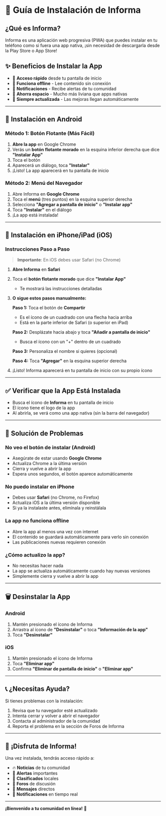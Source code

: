 # 📱 Guía de Instalación de Informa

## ¿Qué es Informa?

Informa es una aplicación web progresiva (PWA) que puedes instalar en tu teléfono como si fuera una app nativa, ¡sin necesidad de descargarla desde la Play Store o App Store!

## ✨ Beneficios de Instalar la App

- 🚀 **Acceso rápido** desde tu pantalla de inicio
- 📱 **Funciona offline** - Lee contenido sin conexión
- 🔔 **Notificaciones** - Recibe alertas de tu comunidad
- 💾 **Ahorra espacio** - Mucho más liviana que apps nativas
- 🔄 **Siempre actualizada** - Las mejoras llegan automáticamente

---

## 📲 Instalación en Android

### Método 1: Botón Flotante (Más Fácil)

1. **Abre la app** en Google Chrome
2. Verás un **botón flotante morado** en la esquina inferior derecha que dice **"Instalar App"**
3. Toca el botón
4. Aparecerá un diálogo, toca **"Instalar"**
5. ¡Listo! La app aparecerá en tu pantalla de inicio

### Método 2: Menú del Navegador

1. Abre Informa en **Google Chrome**
2. Toca el **menú** (tres puntos) en la esquina superior derecha
3. Selecciona **"Agregar a pantalla de inicio"** o **"Instalar app"**
4. Toca **"Instalar"** en el diálogo
5. ¡La app está instalada!

---

## 🍎 Instalación en iPhone/iPad (iOS)

### Instrucciones Paso a Paso

> **Importante**: En iOS debes usar Safari (no Chrome)

1. **Abre Informa** en **Safari**

2. Toca el **botón flotante morado** que dice **"Instalar App"**
   - Te mostrará las instrucciones detalladas

3. **O sigue estos pasos manualmente:**

   **Paso 1:** Toca el botón de **Compartir** 
   - Es el ícono de un cuadrado con una flecha hacia arriba
   - Está en la parte inferior de Safari (o superior en iPad)

   **Paso 2:** Desplázate hacia abajo y toca **"Añadir a pantalla de inicio"**
   - Busca el ícono con un "+" dentro de un cuadrado

   **Paso 3:** Personaliza el nombre si quieres (opcional)

   **Paso 4:** Toca **"Agregar"** en la esquina superior derecha

4. ¡Listo! Informa aparecerá en tu pantalla de inicio con su propio ícono

---

## ✅ Verificar que la App Está Instalada

- Busca el ícono de **Informa** en tu pantalla de inicio
- El ícono tiene el logo de la app
- Al abrirla, se verá como una app nativa (sin la barra del navegador)

---

## 🔧 Solución de Problemas

### No veo el botón de instalar (Android)

- Asegúrate de estar usando **Google Chrome**
- Actualiza Chrome a la última versión
- Cierra y vuelve a abrir la app
- Espera unos segundos, el botón aparece automáticamente

### No puedo instalar en iPhone

- Debes usar **Safari** (no Chrome, no Firefox)
- Actualiza iOS a la última versión disponible
- Si ya la instalaste antes, elimínala y reinstálala

### La app no funciona offline

- Abre la app al menos una vez con internet
- El contenido se guardará automáticamente para verlo sin conexión
- Las publicaciones nuevas requieren conexión

### ¿Cómo actualizo la app?

- No necesitas hacer nada
- La app se actualiza automáticamente cuando hay nuevas versiones
- Simplemente cierra y vuelve a abrir la app

---

## 🗑️ Desinstalar la App

### Android
1. Mantén presionado el ícono de Informa
2. Arrastra al ícono de **"Desinstalar"** o toca **"Información de la app"**
3. Toca **"Desinstalar"**

### iOS
1. Mantén presionado el ícono de Informa
2. Toca **"Eliminar app"**
3. Confirma **"Eliminar de pantalla de inicio"** o **"Eliminar app"**

---

## 📞 ¿Necesitas Ayuda?

Si tienes problemas con la instalación:

1. Revisa que tu navegador esté actualizado
2. Intenta cerrar y volver a abrir el navegador
3. Contacta al administrador de la comunidad
4. Reporta el problema en la sección de Foros de Informa

---

## 🎉 ¡Disfruta de Informa!

Una vez instalada, tendrás acceso rápido a:

- 🔥 **Noticias** de tu comunidad
- 📢 **Alertas** importantes
- 💼 **Clasificados** locales
- 💬 **Foros** de discusión
- 💬 **Mensajes** directos
- 🔔 **Notificaciones** en tiempo real

---

**¡Bienvenido a tu comunidad en línea!** 🌟
